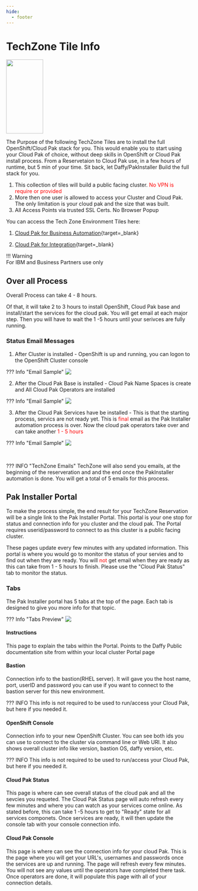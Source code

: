 ```yaml
---
hide:
  - footer
---
```

<script>
  document.title = "Deploy OCP - TechZone Tiles";
</script>

# TechZone Tile Info

<img src='../images/techzone.jpeg'   align="top" width="100"  height="200" style = "float">

The Purpose of the following TechZone Tiles are to install the full OpenShift/Cloud Pak stack for you. This would enable you to start using your Cloud Pak of choice, without deep skills in OpenShift or Cloud Pak install process. From a Reservetaion to Cloud Pak use, in a few hours of runtime, but 5 min of your time.  Sit back, let Daffy/PakInstaller Build the full stack for you. 

1.  This collection of tiles will build a public facing cluster.  <font color=red>No VPN is require or provided</font>
2.  More then one user is allowed to access your Cluster and Cloud Pak.  The only limitation is your cloud pak and the size that was built.
3. All Access Points via trusted SSL Certs. No Browser Popup


You can access the Tech Zone Environment Tiles here:

1.  [Cloud Pak for Business Automation](https://techzone.ibm.com/collection/PakInstaller/journey-cloud-pak-for-business-automation){target=_blank}

2.  [Cloud Pak for Integration](https://techzone.ibm.com/collection/PakInstaller/journey-cloud-pak-for-integration){target=_blank}

!!! Warning   
      For IBM and Business Partners use only


## **Over all Process**

Overall Process can take 4 - 8 hours. 

Of that, it will take 2 to 3 hours to install OpenShift, Cloud Pak base and install/start the services for the cloud pak. You will get email at each major step.  Then you will have to wait the 1 -5 hours until your serivces are fully running.

### **Status Email Messages**

1)  After Cluster is installed - OpenShift is up and running,  you can logon to the OpenShift Cluster console

??? Info "Email Sample"
    <img src='../images/TechZoneTiles/emailMessage1.jpg'   align="top"  style = "float">

2)  After the Cloud Pak Base is installed - Cloud Pak Name Spaces is create and All Cloud Pak Operators are installed

??? Info "Email Sample"
    <img src='../images/TechZoneTiles/emailMessage2.jpg'   align="top"  style = "float">

3) After the Cloud Pak Services have be installed - This is that the starting process, servics are not ready yet. This is <font color=red>final</font> email as the Pak Installer automation process is over. Now the cloud pak operators take over and can take another <font color=red>1 - 5 hours</font>

??? Info "Email Sample"
    <img src='../images/TechZoneTiles/emailMessage3.jpg'   align="top"  style = "float">

<br>

??? INFO "TechZone Emails"
    TechZone will also send you emails, at the beginning of the reserveration and and the end once the PakInstaller automation is done. You will get a total of 5 emails for this process. 




## Pak Installer Portal

To make the process simple, the end result for your TechZone Reservation will be a single link to the Pak Installer Portal. This portal is your one stop for status and connection info for you cluster and the cloud pak. The Portal requires userid/password to connect to as this cluster is a public facing cluster. 

These pages update every few minutes with any updated information.  This portal is where you would go to monitor the status of your servies and to find out when they are ready.  You will <font color=red>not</font> get email when they are ready as this can take from 1 - 5 hours to finish. Please use the "Cloud Pak Status" tab to monitor the status.

### **Tabs**

The Pak Installer portal has 5 tabs at the top of the page. Each tab is designed to give you more info for that topic.

??? Info "Tabs Preview"
    <img src='../images/TechZoneTiles/tabs.jpg'   align="top"  style = "float">


#### Instructions 

This page to explain the tabs within the Portal. Points to the Daffy Public documentation site from within your local cluster Portal page 

#### Bastion 

Connection info to the bastion(RHEL server).  It will gave you the host name, port, userID and password you can use if you want to connect to the bastion server for this new environment. 

??? INFO
    This info is not required to be used to run/access your Cloud Pak, but here if you needed it. 

#### OpenShift Console 

Connection info to your new OpenShift Cluster. You can see both ids you can use to connect to the cluster via command line or Web URl. It also shows overall cluster info like version, bastion OS, daffy version, etc. 

??? INFO 
    This info is not required to be used to run/access your Cloud Pak, but here if you needed it. 

#### Cloud Pak Status 

This page is where can see overall status of the cloud pak and all the sevcies you requeted. The Cloud Pak Status page will auto refresh every few minutes and where you can watch as your services come online. As stated before, this can take 1 -5 hours to get to "Ready" state for all services componets. Once services are ready, it will then update the console tab with your console connection info.


#### Cloud Pak Console 

This page is where can see the connection info for your cloud Pak. This is the page where you will get your URL's, usernames and passwords once the services are up and running. The page will refresh every few minutes. You will not see any values until the operators have completed there task. Once operators are done, it will populate this page with all of your connection details.

